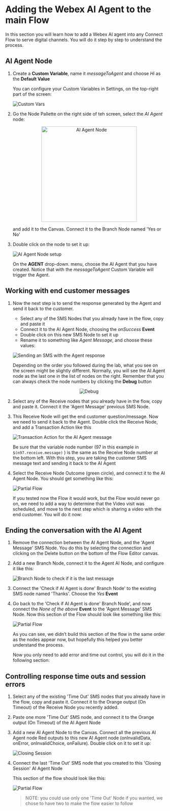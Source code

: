# Adding the Webex AI Agent to the main Flow

In this section you will learn how to add a Webex AI agent into any Connect Flow to serve digital channels. You will do it step by step to understand the process.

## AI Agent Node

1. Create a **Custom Variable**, name it _messageToAgent_ and choose _Hi_ as the **Default Value**

    You can configure your Custom Variables in Settings, on the top-right part of the screen:

    ![Custom Vars](images/settings-custom-vars.png)

2. Go the Node Pallette on the right side of teh screen, select the _AI Agent_ node:

    <p align="center">
        <img src="images/ai-agent-node.png" alt="AI Agent Node" width="300">
    </p>

    and add it to the Canvas. Connect it to the Branch Node named 'Yes or No'

3. Double click on the node to set it up:


    ![AI Agent Node setup](images/ai-agent-node-setup.png)

    On the **AGENT** drop-down. menu, choose the AI Agent that you have created. Notice that with the _messageToAgent_ Custom Variable will trigger the Agent.

## Working with end customer messages

1. Now the next step is to send the response generated by the Agent and send it back to the customer.
    - Select any of the SMS Nodes that you already have in the flow, copy and paste it
    - Connect it to the AI Agent Node, choosing the _onSuccess_ **Event**
    - Double click on this new SMS Node to set it up
    - Rename it to something like _Agent Message_, and choose these values:

    ![Sending an SMS with the Agent response](images/sms-node-agent-message.png)

    Depending on the order you followed during the lab, what you see on the screen might be slightly different. Normally, you will see the AI Agent node as the last one in the list of nodes on the right. Remember that you can always check the node numbers by clicking the **Debug** button

    <p align="center">
        <img src="images/debug.png" alt="Debug">
    </p>


2. Select any of the Receive nodes that you already have in the flow, copy and paste it. Connect it the 'Agent Message' previous SMS Node.

3. This Receive Node will get the end customer question/message. Now we need to send it back to the Agent. Double click the Receive Node, and add a Transaction Action like this

    ![Transaction Action for the AI Agent message](images/receive-transaction-agent-message.png)

    Be sure that the variable node number (97 in this example in `$(n97.receive.message)` ) is the same as the Receive Node number at the bottom left. With this step, you are taking the customer SMS message text and sending it back to the AI Agent

4. Select the Receive Node Outcome (green circle), and connect it to the AI Agent Node. You should get something like this:

    ![Partial Flow](images/ai-agent-partial-flow.png)

    If you tested now the Flow it would work, but the Flow would never go on, we need to add a way to determine that the Video visit was scheduled, and move to the nest step which is sharing a video with the end customer. You will do it now:

## Ending the conversation with the AI Agent

1. Remove the connection between the AI Agent Node, and the 'Agent Message' SMS Node. You do this by selecting the connection and clicking on the Delete button on the bottom of the Flow Editor canvas.

2. Add a new Branch Node, connect it to the Agent AI Node, and configure it like this:

    ![Branch Node to check if it is the last message](images/branch-ai-agent.png)

3. Connect the 'Check if AI Agent is done' Branch Node' to the existing SMS node named 'Thanks'. Choose the _Yes_ **Event**

4. Go back to the 'Check if AI Agent is done' Branch Node', and now connect the _None of the above_ **Event** to the 'Agent Message' SMS Node. Now this section of the Flow should look like something like this:


    ![Partial Flow](images/ai-agent-partial-flow2.png)

    As you can see, we didn’t build this section of the flow in the same order as the nodes appear now, but hopefully this helped you better understand the process.

    Now you only need to add error and time out control, you will do it in the following section:

## Controlling response time outs and session errors

1. Select any of the existing 'Time Out' SMS nodes that you already have in the flow, copy and paste it. Connect it to the Orange output (On Timeout) of the Receive Node you recently added.

2. Paste one more 'Time Out' SMS node, and connect it to the Orange output (On Timeout) of the AI Agent Node

3. Add a new AI Agent Node to the Canvas. Connect all the previous AI Agent node Red outputs to this new AI Agent node (onInvalidData, onError, onInvalidChoice, onFailure). Double click on it to set it up:

    ![Closing Session](images/ai-agent-close-session.png)

4. Connect the last 'Time Out' SMS node that you created to this 'Closing Session' AI Agent Node

    This section of the flow should look like this:

    ![Partial Flow](images/ai-agent-partial-flow3.png)

    > NOTE: you could use only one 'Time Out' Node if you wanted, we chose to have two to make the flow easier to follow

